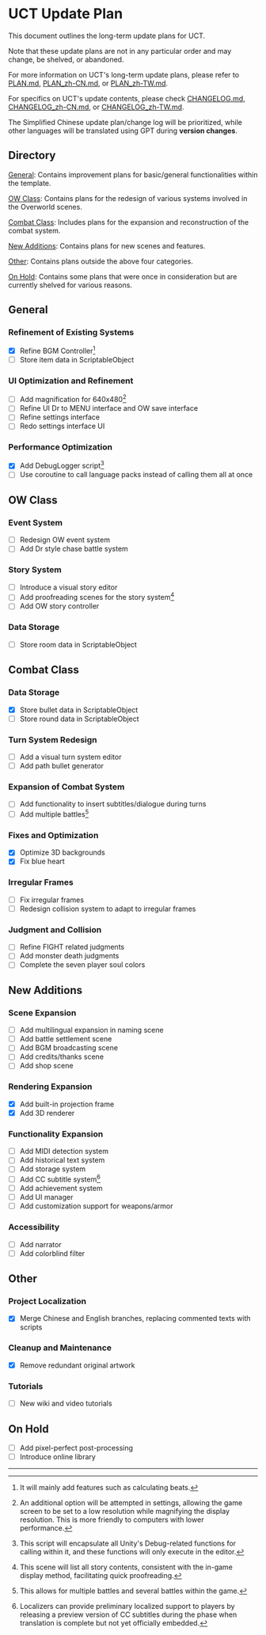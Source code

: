 # UCT Update Plan

This document outlines the long-term update plans for UCT.

Note that these update plans are not in any particular order and may change, be shelved, or abandoned.

For more information on UCT's long-term update plans, please refer to [PLAN.md](PLAN.md), [PLAN_zh-CN.md](PLAN_zh-CN.md), or [PLAN_zh-TW.md](PLAN_zh-TW.md).

For specifics on UCT's update contents, please check [CHANGELOG.md](CHANGELOG.md), [CHANGELOG_zh-CN.md](CHANGELOG_zh-CN.md), or [CHANGELOG_zh-TW.md](CHANGELOG_zh-TW.md).

The Simplified Chinese update plan/change log will be prioritized, while other languages will be translated using GPT during **version changes**.

## Directory

[General](#General): Contains improvement plans for basic/general functionalities within the template.

[OW Class](#OW-Class): Contains plans for the redesign of various systems involved in the Overworld scenes.

[Combat Class](#Combat-Class): Includes plans for the expansion and reconstruction of the combat system.

[New Additions](#New-Additions): Contains plans for new scenes and features.

[Other](#Other): Contains plans outside the above four categories.

[On Hold](#On-Hold): Contains some plans that were once in consideration but are currently shelved for various reasons.

## General
### Refinement of Existing Systems
- [x] Refine BGM Controller[^1]
- [ ] Store item data in ScriptableObject

### UI Optimization and Refinement
- [ ] Add magnification for 640x480[^2]
- [ ] Refine UI Dr to MENU interface and OW save interface
- [ ] Refine settings interface
- [ ] Redo settings interface UI

### Performance Optimization
- [x] Add DebugLogger script[^3]
- [ ] Use coroutine to call language packs instead of calling them all at once

## OW Class
### Event System
- [ ] Redesign OW event system
- [ ] Add Dr style chase battle system

### Story System
- [ ] Introduce a visual story editor
- [ ] Add proofreading scenes for the story system[^4]
- [ ] Add OW story controller

### Data Storage
- [ ] Store room data in ScriptableObject

## Combat Class
### Data Storage
- [x] Store bullet data in ScriptableObject
- [ ] Store round data in ScriptableObject

### Turn System Redesign
- [ ] Add a visual turn system editor
- [ ] Add path bullet generator

### Expansion of Combat System
- [ ] Add functionality to insert subtitles/dialogue during turns
- [ ] Add multiple battles[^5]

### Fixes and Optimization
- [x] Optimize 3D backgrounds
- [x] Fix blue heart

### Irregular Frames
- [ ] Fix irregular frames
- [ ] Redesign collision system to adapt to irregular frames

### Judgment and Collision
- [ ] Refine FIGHT related judgments
- [ ] Add monster death judgments
- [ ] Complete the seven player soul colors

## New Additions
### Scene Expansion
- [ ] Add multilingual expansion in naming scene
- [ ] Add battle settlement scene
- [ ] Add BGM broadcasting scene
- [ ] Add credits/thanks scene
- [ ] Add shop scene

### Rendering Expansion
- [x] Add built-in projection frame
- [x] Add 3D renderer

### Functionality Expansion
- [ ] Add MIDI detection system
- [ ] Add historical text system
- [ ] Add storage system
- [ ] Add CC subtitle system[^6]
- [ ] Add achievement system
- [ ] Add UI manager
- [ ] Add customization support for weapons/armor

### Accessibility
- [ ] Add narrator
- [ ] Add colorblind filter

## Other
### Project Localization
- [x] Merge Chinese and English branches, replacing commented texts with scripts

### Cleanup and Maintenance
- [x] Remove redundant original artwork

### Tutorials
- [ ] New wiki and video tutorials

## On Hold

- [ ] Add pixel-perfect post-processing
- [ ] Introduce online library

---

[^1]: It will mainly add features such as calculating beats.
[^2]: An additional option will be attempted in settings, allowing the game screen to be set to a low resolution while magnifying the display resolution. This is more friendly to computers with lower performance.
[^3]: This script will encapsulate all Unity's Debug-related functions for calling within it, and these functions will only execute in the editor.
[^4]: This scene will list all story contents, consistent with the in-game display method, facilitating quick proofreading.
[^5]: This allows for multiple battles and several battles within the game.
[^6]: Localizers can provide preliminary localized support to players by releasing a preview version of CC subtitles during the phase when translation is complete but not yet officially embedded.